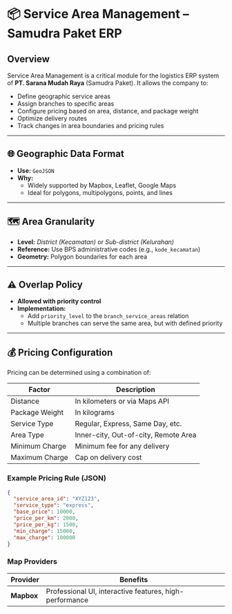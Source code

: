 # 📦 Service Area Management – Samudra Paket ERP

## Overview

Service Area Management is a critical module for the logistics ERP system of **PT. Sarana Mudah Raya** (Samudra Paket). It allows the company to:

- Define geographic service areas
- Assign branches to specific areas
- Configure pricing based on area, distance, and package weight
- Optimize delivery routes
- Track changes in area boundaries and pricing rules

---

## 🌐 Geographic Data Format

- **Use:** `GeoJSON`
- **Why:**
  - Widely supported by Mapbox, Leaflet, Google Maps
  - Ideal for polygons, multipolygons, points, and lines

---

## 🗺️ Area Granularity

- **Level:** *District (Kecamatan)* or *Sub-district (Kelurahan)*
- **Reference:** Use BPS administrative codes (e.g., `kode_kecamatan`)
- **Geometry:** Polygon boundaries for each area

---

## ⚠️ Overlap Policy

- **Allowed with priority control**
- **Implementation:**
  - Add `priority_level` to the `branch_service_areas` relation
  - Multiple branches can serve the same area, but with defined priority

---

## 💰 Pricing Configuration

Pricing can be determined using a combination of:

| Factor         | Description                               |
|----------------|-------------------------------------------|
| Distance       | In kilometers or via Maps API             |
| Package Weight | In kilograms                              |
| Service Type   | Regular, Express, Same Day, etc.          |
| Area Type      | Inner-city, Out-of-city, Remote Area      |
| Minimum Charge | Minimum fee for any delivery              |
| Maximum Charge | Cap on delivery cost                      |

### Example Pricing Rule (JSON)
```json
{
  "service_area_id": "XYZ123",
  "service_type": "express",
  "base_price": 10000,
  "price_per_km": 2000,
  "price_per_kg": 1500,
  "min_charge": 15000,
  "max_charge": 100000
}
```
### Map Providers

| Provider          | Benefits                                                |
| ----------------- | ------------------------------------------------------- |
| **Mapbox**        | Professional UI, interactive features, high-performance |
